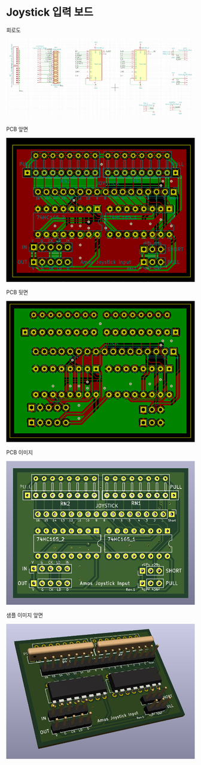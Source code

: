 # Joystick 입력 보드


회로도

![회로도](images/joystick_sch.png)

PCB 앞면

![PCB](images/joystick_pcb_f.png)

PCB 뒷면

![PCB](images/joystick_pcb_b.png)

PCB 이미지

![PCB](images/pcb_image.jpg)

샘플 이미지 앞면

![샘플](images/sample_01.jpg)

